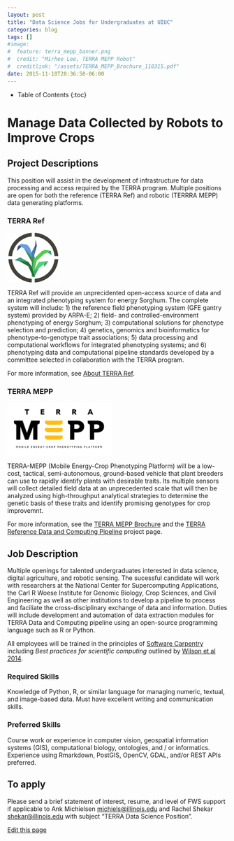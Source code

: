 ```yaml
---
layout: post
title: "Data Science Jobs for Undergraduates at UIUC"
categories: blog
tags: []
#image:
#  feature: terra_mepp_banner.png
#  credit: "Mirhee Lee, TERRA MEPP Robot"
#  creditlink: "/assets/TERRA_MEPP_Brochure_110315.pdf"
date: 2015-11-18T20:36:50-06:00
---
```



* Table of Contents
{:toc}

# Manage Data Collected by Robots to Improve Crops

## Project Descriptions

This position will assist in the development of infrastructure for data processing and access required by the TERRA program.
 Multiple positions are open for both the reference (TERRA Ref) and robotic (TERRRA MEPP) data generating platforms.

### TERRA Ref

<a href="url"><img src="/images/site-logo.png" align="center" width="120"></a>

TERRA Ref will provide an unprecidented open-access source of data and an integrated phenotyping system for energy Sorghum. The complete system will include: 1) the reference field phenotyping system (GFE gantry system) provided by ARPA-E; 2) field- and controlled-environment phenotyping of energy Sorghum; 3) computational solutions for phenotype selection and prediction; 4) genetics, genomics and bioinformatics for phenotype-to-genotype trait associations; 5) data processing and computational workflows for integrated phenotyping systems; and 6) phenotyping data and computational pipeline standards developed by a committee selected in collaboration with the TERRA program.

For more information, see [About TERRA Ref](http://terraref.ncsa.illinois.edu/about).

### TERRA MEPP


<a href="url"><img src="/images/logos/terra_mepp_logo.png" align="center" width="240"></a>

TERRA-MEPP (Mobile Energy-Crop Phenotyping Platform) will be a low-cost, tactical, semi-autonomous, ground-based vehicle that plant breeders can use to rapidly identify plants with desirable traits.
Its multiple sensors will collect detailed field data at an unprecedented scale that will then be analyzed using high-throughput analytical strategies to determine the genetic basis of these traits and identify promising genotypes for crop improvemnt.

For more information, see the [TERRA MEPP Brochure](/assets/TERRA_MEPP_Brochure_110315.pdf) and the [TERRA Reference Data and Computing Pipeline](http://terraref.ncsa.illinois.edu) project page.


## Job Description

Multiple openings for talented undergraduates interested in data science, digital agriculture, and robotic sensing.
The sucessful candidate will work with researchers at the National Center for Supercomputing Applications, the Carl R Woese Institute for Genomic Biology, Crop Sciences, and Civil Engineering as well as other institutions to develop a pipeline to process and faciliate the cross-disciplinary exchange of data and information.
Duties will include development and automation of data extraction modules for TERRA Data and Computing pipeline using an open-source programming language such as R or Python.

All employees will be trained in the principles of [Software Carpentry](http://software-carpentry.org/) including _Best practices for scientific computing_ outlined by [Wilson et al 2014](http://journals.plos.org/plosbiology/article?id=10.1371/journal.pbio.1001745).

### Required Skills

Knowledge of Python, R, or similar language for managing numeric, textual, and image-based data. Must have excellent writing and communication skills.

### Preferred Skills

Course work or experience in computer vision, geospatial information systems (GIS), computational biology, ontologies, and / or informatics.
Experience using Rmarkdown, PostGIS, OpenCV, GDAL, and/or REST APIs preferred.

## To apply

Please send a brief statement of interest, resume, and level of FWS support if applicable to Ank Michielsen [michiels@illinois.edu](mailto:michiels@illinois.edu) and Rachel Shekar [shekar@illinois.edu]() with subject “TERRA Data Science Position”.


<div class="actions">
  <a href="{{site.github.repository_url}}/edit/master/{{ page.path }}">Edit this page</a>
</div>
